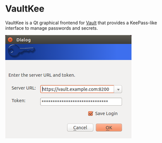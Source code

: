 # VaultKee
VaultKee is a Qt graphical frontend for [Vault](https://www.vaultproject.io/)
that provides a KeePass-like interface to manage passwords and secrets.

![screenshot](screenshot.png)
